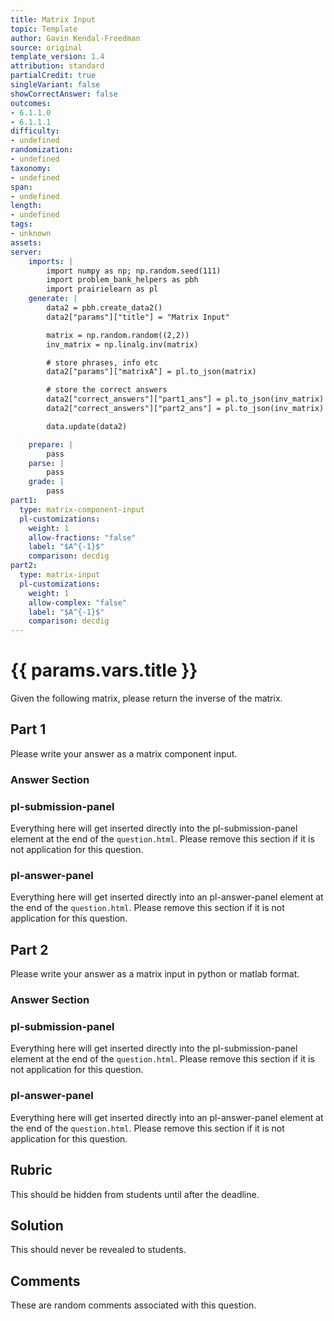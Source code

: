 ```yaml
---
title: Matrix Input
topic: Template
author: Gavin Kendal-Freedman
source: original
template_version: 1.4
attribution: standard
partialCredit: true
singleVariant: false
showCorrectAnswer: false
outcomes:
- 6.1.1.0
- 6.1.1.1
difficulty:
- undefined
randomization:
- undefined
taxonomy:
- undefined
span:
- undefined
length:
- undefined
tags:
- unknown
assets:
server:
    imports: |
        import numpy as np; np.random.seed(111)
        import problem_bank_helpers as pbh
        import prairielearn as pl
    generate: |
        data2 = pbh.create_data2()
        data2["params"]["title"] = "Matrix Input"

        matrix = np.random.random((2,2))
        inv_matrix = np.linalg.inv(matrix)

        # store phrases, info etc
        data2["params"]["matrixA"] = pl.to_json(matrix)

        # store the correct answers
        data2["correct_answers"]["part1_ans"] = pl.to_json(inv_matrix)
        data2["correct_answers"]["part2_ans"] = pl.to_json(inv_matrix)

        data.update(data2)

    prepare: |
        pass
    parse: |
        pass
    grade: |
        pass
part1:
  type: matrix-component-input
  pl-customizations:
    weight: 1
    allow-fractions: "false"
    label: "$A^{-1}$"
    comparison: decdig
part2:
  type: matrix-input
  pl-customizations:
    weight: 1
    allow-complex: "false"
    label: "$A^{-1}$"
    comparison: decdig
---
```

# {{ params.vars.title }}

Given the following matrix, please return the inverse of the matrix.

<pl-matrix-latex params-name="matrixA"></pl-matrix-latex>

## Part 1

Please write your answer as a matrix component input.

### Answer Section

### pl-submission-panel

Everything here will get inserted directly into the pl-submission-panel element at the end of the `question.html`.
Please remove this section if it is not application for this question.

### pl-answer-panel

Everything here will get inserted directly into an pl-answer-panel element at the end of the `question.html`.
Please remove this section if it is not application for this question.

## Part 2

Please write your answer as a matrix input in python or matlab format.

### Answer Section

### pl-submission-panel

Everything here will get inserted directly into the pl-submission-panel element at the end of the `question.html`.
Please remove this section if it is not application for this question.

### pl-answer-panel

Everything here will get inserted directly into an pl-answer-panel element at the end of the `question.html`.
Please remove this section if it is not application for this question.

## Rubric

This should be hidden from students until after the deadline.

## Solution

This should never be revealed to students.

## Comments

These are random comments associated with this question.

